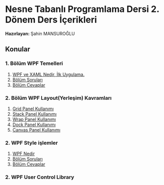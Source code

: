 # Nesne Tabanlı Programlama Dersi 2. Dönem Ders İçerikleri
**Hazırlayan:** Şahin MANSUROĞLU
## Konular ##
### 1. Bölüm WPF Temelleri ###
1. [WPF ve XAML Nedir, İlk Uygulama.](https://github.com/sahinmansuroglu/NtpDersiDonem2/blob/main/1_Ders.md) 
2. [Bölüm Soruları](https://github.com/sahinmansuroglu/NtpDersiDonem2/blob/main/2_Ders.md)  
3. [Bölüm Cevaplar](https://github.com/sahinmansuroglu/NtpDersiDonem2/blob/main/3_Ders.md) 

### 2. Bölüm WPF Layout(Yerleşim) Kavramları ###
1. [Grid Panel Kullanımı]()
2. [Stack Panel Kullanımı]()
3. [Wrap Panel Kullanımı]()
4. [Dock Panel Kullanımı]()
5. [Canvas Panel Kullanımı]()


### 2.  WPF Style işlemler ###
1. [WPF Nedir](https://github.com/sahinmansuroglu/NtpDersiDonem2/blob/main/1_Ders.md) 
2. [Bölüm Soruları](https://github.com/sahinmansuroglu/NtpDersiDonem2/blob/main/2_Ders.md)  
3. [Bölüm Cevaplar](https://github.com/sahinmansuroglu/NtpDersiDonem2/blob/main/3_Ders.md) 
### 2.  WPF User Control Library ###
